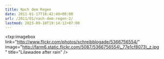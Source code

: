 ```yaml
---
title: Nach dem Regen
date: 2011-01-17T18:42:49+00:00
url: /2011/01/nach-dem-regen-2/
lastmod: 2023-09-10T19:14:12+07:00
---
```

<txp:imagebox link="<http://www.flickr.com/photos/schreibblogade/5366756554/>" image="<http://farm6.static.flickr.com/5087/5366756554\_77e1cf8073\_z.jpg>" title="Lilawadee after rain" />
